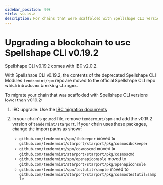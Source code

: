 ```yaml
---
sidebar_position: 998
title: v0.19.2
description: For chains that were scaffolded with Spellshape CLI versions lower than v0.19.2, changes are required to use Spellshape CLI v0.19.2.
---
```


# Upgrading a blockchain to use Spellshape CLI v0.19.2

Spellshape CLI v0.19.2 comes with IBC v2.0.2.

With Spellshape CLI v0.19.2, the contents of the deprecated Spellshape CLI Modules `tendermint/spm` repo are moved to the
official Spellshape CLI repo which introduces breaking changes.

To migrate your chain that was scaffolded with Spellshape CLI versions lower than v0.19.2:

1. IBC upgrade: Use
   the [IBC migration documents](https://github.com/cosmos/ibc-go/blob/main/docs/migrations/v1-to-v2.md)

2. In your chain's `go.mod` file, remove `tendermint/spm` and add the v0.19.2 version of `tendermint/starport`. If your
   chain uses these packages, change the import paths as shown:

    - `github.com/tendermint/spm/ibckeeper` moved to `github.com/tendermint/starport/starport/pkg/cosmosibckeeper`
    - `github.com/tendermint/spm/cosmoscmd` moved to `github.com/tendermint/starport/starport/pkg/cosmoscmd`
    - `github.com/tendermint/spm/openapiconsole` moved to `github.com/tendermint/starport/starport/pkg/openapiconsole`
    - `github.com/tendermint/spm/testutil/sample` moved
      to `github.com/tendermint/starport/starport/pkg/cosmostestutil/sample`
